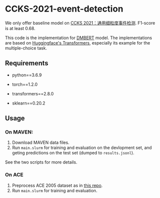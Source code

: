 # CCKS-2021-event-detection

We only offer baseline model on [CCKS 2021：通用细粒度事件检测](https://www.biendata.xyz/competition/ccks_2021_maven/).  F1-score is at least 0.68.

This code is the implementation for [DMBERT](https://www.aclweb.org/anthology/N19-1105/) model. The implementations are based on [Huggingface's Transformers](https://github.com/huggingface/transformers), especially its example for the multiple-choice task.


## Requirements

- python==3.6.9

- torch==1.2.0

- transformers==2.8.0

- sklearn==0.20.2

  

## Usage

### On MAVEN:

1. Download MAVEN data files.
2. Run ```main.slurm``` for training and evaluation on the devlopment set, and geting predictions on the test set (dumped to ```results.jsonl```).

See the two scripts for more details.

### On ACE

1. Preprocess ACE 2005 dataset as in [this repo](https://github.com/thunlp/HMEAE).
2. Run ``main.slurm`` for training and evaluation.
